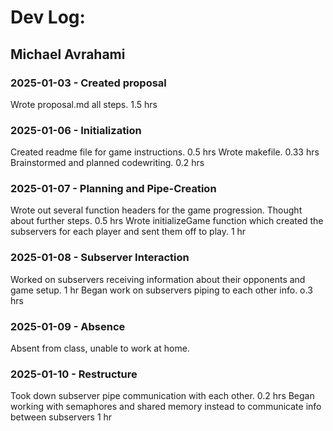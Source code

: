 # Dev Log:

## Michael Avrahami

### 2025-01-03 - Created proposal
Wrote proposal.md all steps. 1.5 hrs

### 2025-01-06 - Initialization
Created readme file for game instructions. 0.5 hrs
Wrote makefile. 0.33 hrs
Brainstormed and planned codewriting. 0.2 hrs

### 2025-01-07 - Planning and Pipe-Creation
Wrote out several function headers for the game progression. Thought about further steps. 0.5 hrs
Wrote initializeGame function which created the subservers for each player and sent them off to play. 1 hr

### 2025-01-08 - Subserver Interaction
Worked on subservers receiving information about their opponents and game setup. 1 hr
Began work on subservers piping to each other info. o.3 hrs

### 2025-01-09 - Absence
Absent from class, unable to work at home.

### 2025-01-10 - Restructure
Took down subserver pipe communication with each other. 0.2 hrs
Began working with semaphores and shared memory instead to communicate info between subservers 1 hr


